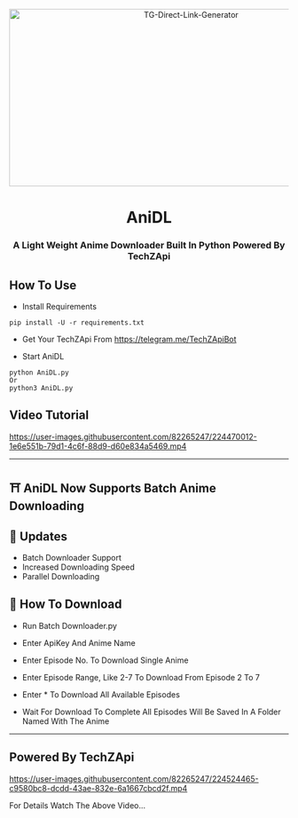 <p align="center">
  <a href="https://github.com/TechShreyash/AniDL">
    <img src="https://socialify.git.ci/TechShreyash/AniDL/image?description=1&font=Source%20Code%20Pro&forks=1&issues=1&pattern=Charlie%20Brown&pulls=1&stargazers=1&theme=Dark" alt="TG-Direct-Link-Generator" width="640" height="320" /></a></p>
<h1 align="center">AniDL</h1>
<h3 align="center">A Light Weight Anime Downloader Built In Python Powered By TechZApi</h3>

## How To Use

- Install Requirements
```
pip install -U -r requirements.txt
```

- Get Your TechZApi From https://telegram.me/TechZApiBot

- Start AniDL
```
python AniDL.py
Or
python3 AniDL.py
```

## Video Tutorial

https://user-images.githubusercontent.com/82265247/224470012-1e6e551b-79d1-4c6f-88d9-d60e834a5469.mp4

<hr>

## ⛩ AniDL Now Supports Batch Anime Downloading

## 💠 Updates

- Batch Downloader Support
- Increased Downloading Speed
- Parallel Downloading

## 🔰 How To Download

- Run Batch Downloader.py
- Enter ApiKey And Anime Name

- Enter Episode No. To Download Single Anime
- Enter Episode Range, Like 2-7 To Download From Episode 2 To 7
- Enter * To Download All Available Episodes

- Wait For Download To Complete All Episodes Will Be Saved In A Folder Named With The Anime

<hr>

## Powered By TechZApi 

https://user-images.githubusercontent.com/82265247/224524465-c9580bc8-dcdd-43ae-832e-6a1667cbcd2f.mp4

For Details Watch The Above Video...
